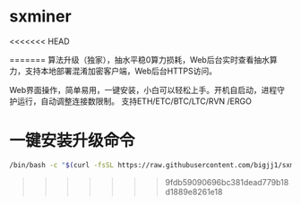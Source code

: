 # sxminer
<<<<<<< HEAD

=======
算法升级（独家），抽水平稳0算力损耗，Web后台实时查看抽水算力，支持本地部署混淆加密客户端，Web后台HTTPS访问。

Web界面操作，简单易用，一键安装，小白可以轻松上手。开机自启动，进程守护运行，自动调整连接数限制。  支持ETH/ETC/BTC/LTC/RVN /ERGO
# 一键安装升级命令

```bash
/bin/bash -c "$(curl -fsSL https://raw.githubusercontent.com/bigjj1/sxminer/main/sxminer.sh)"
```

>>>>>>> 9fdb59090696bc381dead779b18d1889e8261e18